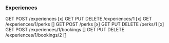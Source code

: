 
### Experiences

GET POST /experiences [x]
GET PUT DELETE /experiences/1 [x]
GET /experiences/1/perks []
GET POST /perks [x]
GET PUT DELETE /perks/1 [x]
GET POST /experiences/1/bookings []
GET PUT DELETE /experiences/1/bookings/2 []